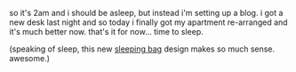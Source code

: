 so it's 2am and i should be asleep, but instead i'm setting up a blog. i got a new desk last night and so today i finally got my apartment re-arranged and it's much better now. that's it for now... time to sleep.

(speaking of sleep, this new <a href="http://www.musuchouse.com/">sleeping bag</a> design makes so much sense. awesome.)
